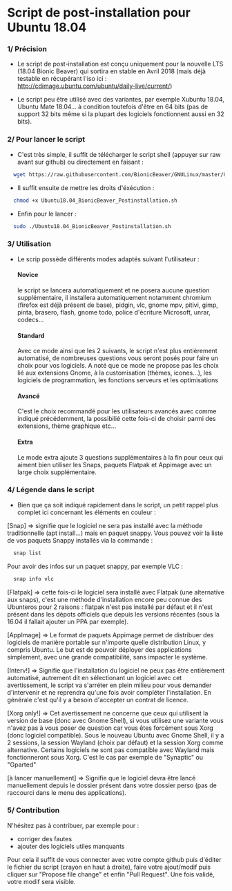 # Script de post-installation pour Ubuntu 18.04

### 1/ Précision

- Le script de post-installation est conçu uniquement pour la nouvelle LTS (18.04 Bionic Beaver) qui sortira en stable en Avril 2018 (mais déjà testable en récupérant l'iso ici : http://cdimage.ubuntu.com/ubuntu/daily-live/current/)

- Le script peu être utilisé avec des variantes, par exemple Xubuntu 18.04, Ubuntu Mate 18.04... à condition toutefois d'être en 64 bits (pas de support 32 bits même si la plupart des logiciels fonctionnent aussi en 32 bits).

### 2/ Pour lancer le script

- C'est très simple, il suffit de télécharger le script shell (appuyer sur raw avant sur github) ou directement en faisant :
```bash 
  wget https://raw.githubusercontent.com/BionicBeaver/GNULinux/master/Ubuntu18.04_BionicBeaver_Postinstallation.sh
```
- Il suffit ensuite de mettre les droits d'éxécution : 
```bash 
  chmod +x Ubuntu18.04_BionicBeaver_Postinstallation.sh
```
- Enfin pour le lancer : 
```bash 
  sudo ./Ubuntu18.04_BionicBeaver_Postinstallation.sh
```  

### 3/ Utilisation

- Le scrip possède différents modes adaptés suivant l'utilisateur :
  #### Novice
  le script se lancera automatiquement et ne posera aucune question supplémentaire, il installera automatiquement        notamment chromium (firefox est déjà présent de base), pidgin, vlc, gnome mpv, pitivi, gimp, pinta, brasero, flash, gnome todo, police d'écriture Microsoft, unrar, codecs...
  
  #### Standard
  Avec ce mode ainsi que les 2 suivants, le script n'est plus entièrement automatisé, de nombreuses questions vous seront posés pour faire un choix pour vos logiciels. A noté que ce mode ne propose pas les choix lié aux extensions Gnome, à la customisation (thèmes, icones...), les logiciels de programmation, les fonctions serveurs et les optimisations
  
  #### Avancé
  C'est le choix recommandé pour les utilisateurs avancés avec comme indiqué précédemment, la possibilié cette fois-ci de choisir parmi des extensions, thème graphique etc...
  
  #### Extra
  Le mode extra ajoute 3 questions supplémentaires à la fin pour ceux qui aiment bien utiliser les Snaps, paquets Flatpak et Appimage avec un large choix supplémentaire.
  
### 4/ Légende dans le script

- Bien que ça soit indiqué rapidement dans le script, un petit rappel plus complet ici concernant les éléments en couleur :

[Snap] => signifie que le logiciel ne sera pas installé avec la méthode traditionnelle (apt install...) mais en paquet snappy. Vous pouvez voir la liste de vos paquets Snappy installés via la commande :
```bash 
  snap list
```  
Pour avoir des infos sur un paquet snappy, par exemple VLC :
```bash 
  snap info vlc
```  
[Flatpak] => cette fois-ci le logiciel sera installé avec Flatpak (une alternative aux snaps), c'est une méthode d'installation encore peu connue des Ubunteros pour 2 raisons : flatpak n'est pas installé par défaut et il n'est présent dans les dépots officiels que depuis les versions récentes (sous la 16.04 il fallait ajouter un PPA par exemple).

[AppImage] => Le format de paquets Appimage permet de distribuer des logiciels de manière portable sur n'importe quelle distribution Linux, y compris Ubuntu. Le but est de pouvoir déployer des applications simplement, avec une grande compatibilité, sans impacter le système.
  
[Interv!] => Signifie que l'installation du logiciel ne peux pas être entièrement automatisé, autrement dit en sélectionant un logiciel avec cet avertissement, le script va s'arréter en plein milieu pour vous demander d'intervenir et ne reprendra qu'une fois avoir compléter l'installation. En générale c'est qu'il y a besoin d'accepter un contrat de licence.

[Xorg only!] => Cet avertissement ne concerne que ceux qui utilisent la version de base (donc avec Gnome Shell), si vous utilisez une variante vous n'avez pas à vous poser de question car vous êtes forcément sous Xorg (donc logiciel compatible). Sous le nouveau Ubuntu avec Gnome Shell, il y a 2 sessions, la session Wayland (choix par défaut) et la session Xorg comme alternative. Certains logiciels ne sont pas compatible avec Wayland mais fonctionneront sous Xorg. C'est le cas par exemple de "Synaptic" ou "Gparted"

[à lancer manuellement] => Signifie que le logiciel devra être lancé manuellement depuis le dossier présent dans votre dossier perso (pas de raccourci dans le menu des applications).

### 5/ Contribution

N'hésitez pas à contribuer, par exemple pour :
- corriger des fautes
- ajouter des logiciels utiles manquants

Pour cela il suffit de vous connecter avec votre compte github puis d'éditer le fichier du script (crayon en haut à droite), faire votre ajout/modif puis cliquer sur "Propose file change" et enfin "Pull Request". 
Une fois validé, votre modif sera visible.
